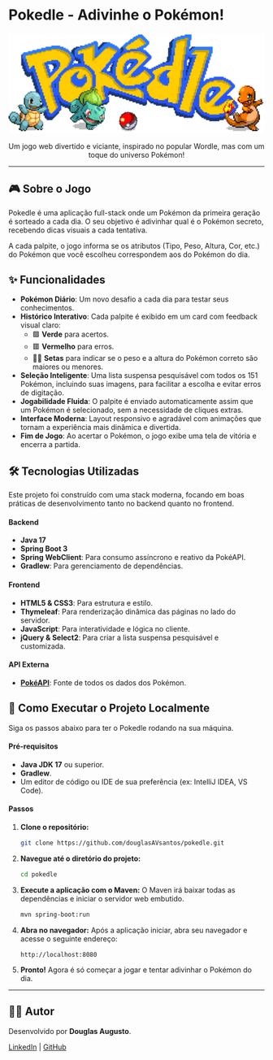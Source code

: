 # Pokedle - Adivinhe o Pokémon!

<p align="center">
  <img src="https://raw.githubusercontent.com/douglasAVsantos/pokedle/main/src/main/resources/static/pokedle-logo-pokemons.webp" alt="Pokedle Logo" width="600"/>
</p>

<p align="center">
  Um jogo web divertido e viciante, inspirado no popular Wordle, mas com um toque do universo Pokémon!
</p>

---

## 🎮 Sobre o Jogo

Pokedle é uma aplicação full-stack onde um Pokémon da primeira geração é sorteado a cada dia. O seu objetivo é adivinhar qual é o Pokémon secreto, recebendo dicas visuais a cada tentativa.

A cada palpite, o jogo informa se os atributos (Tipo, Peso, Altura, Cor, etc.) do Pokémon que você escolheu correspondem aos do Pokémon do dia.

## ✨ Funcionalidades

- **Pokémon Diário**: Um novo desafio a cada dia para testar seus conhecimentos.
- **Histórico Interativo**: Cada palpite é exibido em um card com feedback visual claro:
  - 🟩 **Verde** para acertos.
  - 🟥 **Vermelho** para erros.
  - 🔼🔽 **Setas** para indicar se o peso e a altura do Pokémon correto são maiores ou menores.
- **Seleção Inteligente**: Uma lista suspensa pesquisável com todos os 151 Pokémon, incluindo suas imagens, para facilitar a escolha e evitar erros de digitação.
- **Jogabilidade Fluida**: O palpite é enviado automaticamente assim que um Pokémon é selecionado, sem a necessidade de cliques extras.
- **Interface Moderna**: Layout responsivo e agradável com animações que tornam a experiência mais dinâmica e divertida.
- **Fim de Jogo**: Ao acertar o Pokémon, o jogo exibe uma tela de vitória e encerra a partida.

## 🛠️ Tecnologias Utilizadas

Este projeto foi construído com uma stack moderna, focando em boas práticas de desenvolvimento tanto no backend quanto no frontend.

#### **Backend**
- **Java 17**
- **Spring Boot 3**
- **Spring WebClient**: Para consumo assíncrono e reativo da PokéAPI.
- **Gradlew**: Para gerenciamento de dependências.

#### **Frontend**
- **HTML5 & CSS3**: Para estrutura e estilo.
- **Thymeleaf**: Para renderização dinâmica das páginas no lado do servidor.
- **JavaScript**: Para interatividade e lógica no cliente.
- **jQuery & Select2**: Para criar a lista suspensa pesquisável e customizada.

#### **API Externa**
- **[PokéAPI](https://pokeapi.co/)**: Fonte de todos os dados dos Pokémon.

## 🚀 Como Executar o Projeto Localmente

Siga os passos abaixo para ter o Pokedle rodando na sua máquina.

#### **Pré-requisitos**
- **Java JDK 17** ou superior.
- **Gradlew**.
- Um editor de código ou IDE de sua preferência (ex: IntelliJ IDEA, VS Code).

#### **Passos**

1. **Clone o repositório:**
   ```bash
   git clone https://github.com/douglasAVsantos/pokedle.git
   ```

2. **Navegue até o diretório do projeto:**
   ```bash
   cd pokedle
   ```

3. **Execute a aplicação com o Maven:**
   O Maven irá baixar todas as dependências e iniciar o servidor web embutido.
   ```bash
   mvn spring-boot:run
   ```

4. **Abra no navegador:**
   Após a aplicação iniciar, abra seu navegador e acesse o seguinte endereço:
   ```
   http://localhost:8080
   ```

5. **Pronto!** Agora é só começar a jogar e tentar adivinhar o Pokémon do dia.

---

## 👨‍💻 Autor

Desenvolvido por **Douglas Augusto**.

[LinkedIn](https://www.linkedin.com/in/douglas-avs) | [GitHub](https://github.com/douglasAVsantos)